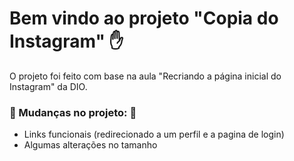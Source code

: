 # Bem vindo ao projeto "Copia do Instagram" :hand:



O projeto foi feito com base na aula "Recriando a página inicial do Instagram" da DIO.



### :rocket: Mudanças no projeto: :rocket:



* Links funcionais (redirecionado a um perfil e a pagina de login)
* Algumas alterações no tamanho 

